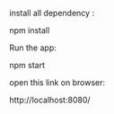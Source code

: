 install all dependency :

npm install

Run the app:

npm start

open this link on browser:

http://localhost:8080/
